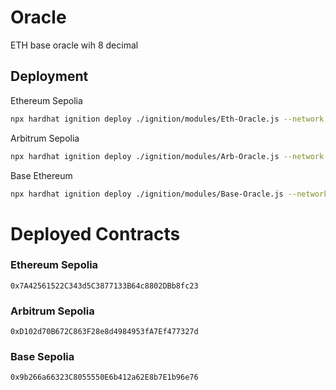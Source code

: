 # Oracle
ETH base oracle wih 8 decimal

## Deployment

Ethereum Sepolia
```bash
npx hardhat ignition deploy ./ignition/modules/Eth-Oracle.js --network sepolia
```

Arbitrum Sepolia
```bash
npx hardhat ignition deploy ./ignition/modules/Arb-Oracle.js --network arbitrum_sepolia
```

Base Ethereum
```bash
npx hardhat ignition deploy ./ignition/modules/Base-Oracle.js --network base_sepolia
```


# Deployed Contracts
### Ethereum Sepolia
`0x7A42561522C343d5C3877133B64c8802DBb8fc23`
### Arbitrum Sepolia
`0xD102d70B672C863F28e8d4984953fA7Ef477327d`
### Base Sepolia
`0x9b266a66323C8055550E6b412a62E8b7E1b96e76`